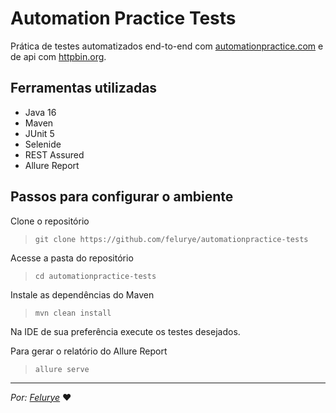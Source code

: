 # Automation Practice Tests
Prática de testes automatizados end-to-end com [automationpractice.com](http://automationpractice.com/) e de api com [httpbin.org](https://httpbin.org/).

## Ferramentas utilizadas
* Java 16
* Maven
* JUnit 5
* Selenide
* REST Assured
* Allure Report

## Passos para configurar o ambiente

Clone o repositório

>``git clone https://github.com/felurye/automationpractice-tests``

Acesse a pasta do repositório 

>``cd automationpractice-tests``

Instale as dependências do Maven

>``mvn clean install``

Na IDE de sua preferência execute os testes desejados.


Para gerar o relatório do Allure Report

>``allure serve``


_____________________________________________
_Por: [Felurye](https://github.com/felurye)_ ♥

